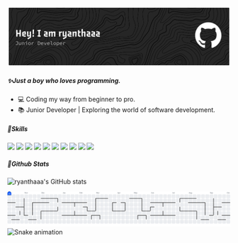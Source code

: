 <!--
**ryanthaaa/ryanthaaa** is a ✨ _special_ ✨ repository because its `README.md` (this file) appears on your GitHub profile.

Here are some ideas to get you started:

- 🔭 I’m currently working on ...
- 🌱 I’m currently learning ...
- 👯 I’m looking to collaborate on ...
- 🤔 I’m looking for help with ...
- 💬 Ask me about ...
- 📫 How to reach me: ...
- 😄 Pronouns: ...
- ⚡ Fun fact: ...
-->

![ryanthaaa](img/header1.png)
##### ✨Just a boy who loves programming.
- 💻 Coding my way from beginner to pro.
- 📚 Junior Developer | Exploring the world of software development.

##### 📒Skills
<img src="https://img.shields.io/badge/HTML5-E34F26?style=for-the-badge&logo=html5&logoColor=white" /> <img src="https://img.shields.io/badge/CSS3-1572B6?style=for-the-badge&logo=css3&logoColor=white" /> <img src="https://img.shields.io/badge/JavaScript-323330?style=for-the-badge&logo=javascript&logoColor=F7DF1E" /> <img src="https://img.shields.io/badge/PHP-777BB4?style=for-the-badge&logo=php&logoColor=white" /> <img src="https://img.shields.io/badge/C%2B%2B-00599C?style=for-the-badge&logo=c%2B%2B&logoColor=white" /> <img src="https://img.shields.io/badge/MySQL-005C84?style=for-the-badge&logo=mysql&logoColor=white" /> <img src="https://img.shields.io/badge/Bootstrap-563D7C?style=for-the-badge&logo=bootstrap&logoColor=white" /> <img src="https://img.shields.io/badge/Xampp-F37623?style=for-the-badge&logo=xampp&logoColor=white" /> <img src="https://img.shields.io/badge/Discord-5865F2?style=for-the-badge&logo=discord&logoColor=white" /> <img src="https://img.shields.io/badge/VSCode-0078D4?style=for-the-badge&logo=visual%20studio%20code&logoColor=white" />


##### 🗿Github Stats
![ryanthaaa's GitHub stats](https://github-readme-stats.vercel.app/api?username=ryanthaaa&show_icons=true&theme=midnight-purple)

<picture>
  <source media="(prefers-color-scheme: dark)" srcset="https://raw.githubusercontent.com/ryanthaaa/ryanthaaa/output/pacman-contribution-graph-dark.svg">
  <source media="(prefers-color-scheme: light)" srcset="https://raw.githubusercontent.com/ryanthaaa/ryanthaaa/output/pacman-contribution-graph.svg">
  <img alt="pacman contribution graph" src="https://raw.githubusercontent.com/ryanthaaa/ryanthaaa/output/pacman-contribution-graph.svg">
</picture>

<img src="https://raw.githubusercontent.com/ryanthaaa/ryanthaaa/output/snake.svg" alt="Snake animation" />

